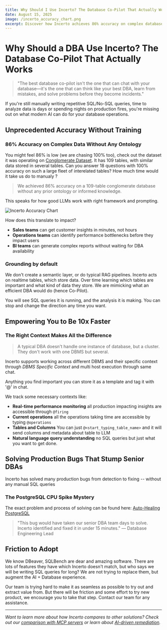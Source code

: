 ```yaml
---
title: Why Should I Use Incerto? The Database Co-Pilot That Actually Works
date: August 15, 2025
image: /incerto_accuracy_chart.png
excerpt: Discover how Incerto achieves 86% accuracy on complex database queries without any ontology, empowers teams 10x faster, and solves production bugs that stump even senior DBAs.
---
```


# Why Should a DBA Use Incerto? The Database Co-Pilot That Actually Works

> "The best database co-pilot isn't the one that can chat with your database—it's the one that can think like your best DBA, learn from mistakes, and solve problems before they become incidents."

If you're still manually writing repetitive SQL/No-SQL queries, time to analyze data is days or spending nights on production fires, you're missing out on what modern AI can do for your database operations.

## Unprecedented Accuracy Without Training

### 86% Accuracy on Complex Data Without Any Ontology

 You might feel 86% is low (we are chasing 100% too), check out the dataset it was operating on [Conglomerate Dataset](https://github.com/TextQLLabs/conglomerate-benchmark/tree/main/v1/lite). It has 109 tables, with similar data stored in several tables. Can you answer 18 questions with 100% accuracy on such a large fleet of interelated tables? How much time would it take us do to manualy ? 

>We achieved 86% accuracy on a 109-table conglomerate database without any prior ontology or informed knowledge.

This speaks for how good LLMs work with right framework and prompting.

![Incerto Accuracy Chart](/accuracy.png)

How does this translate to impact?

- **Sales teams** can get customer insights in minutes, not hours
- **Operations teams** can identify performance bottlenecks before they impact users
- **BI teams** can generate complex reports without waiting for DBA availability

### Grounding by default 
We don't create a semantic layer, or do typical RAG pipelines. Incerto acts on realtime tables, which store data. Over time learning which tables are important and what kind of data they store. We are mimicking what an efficient DBA would do (hence Co-Pilot). 

You will see SQL queries it is running, and the analysis it is making. You can stop and change the direction any time you want.

## Empowering You to Be 10x Faster

### The Right Context Makes All the Difference

>A typical DBA doesn't handle one instance of database, but a cluster. They don't work with one DBMS but several.

Incerto supports working across different DBMS and their specific context through *DBMS Specific Context* and multi host execution through same chat.

Anything you find important you can store it as a template and tag it with '@' in chat.

We track some necessary contexts like:

- **Real-time performance monitoring** all production impacting insights are accessible through `@firing`
- **Current operations** all the operations taking time are accessible by typing `@operations`
- **Tables and Columns** You can just `@<start_typing_table_name>` and it will send columns and metadata about table to LLM
- **Natural language query understanding** no SQL queries but just what you want to get done.

## Solving Production Bugs That Stump Senior DBAs
Incerto has solved many production bugs from detection to fixing -- without any manual SQL queries

### The PostgreSQL CPU Spike Mystery

The exact problem and process of solving can be found here: [Auto-Healing PostgreSQL](https://www.youtube.com/watch?v=GjlLU8RXbBA)
> "This bug would have taken our senior DBA team days to solve. Incerto identified and fixed it in under 15 minutes." — Database Engineering Lead

## Friction to Adopt

We know DBeaver, SQLBench are dear and amazing software. There are lots of features they have which Incerto doesn't match, but who says we will be writing SQL queries for long? We are not trying to replace them, but augment the AI + Database experience. 

Our team is trying hard to make it as seamless as possible to try out and extract value from. But there will be friction and some effort to try new product, we encourage you to take that step. Contact our team for any assistance. 

---

*Want to learn more about how Incerto compares to other solutions? Check out our [comparison with MCP servers](https://incerto.in/blogs/incerto-vs-mcp-servers) or learn about [AI-driven remediation](https://incerto.in/blogs/ai-driven-remediation).* 